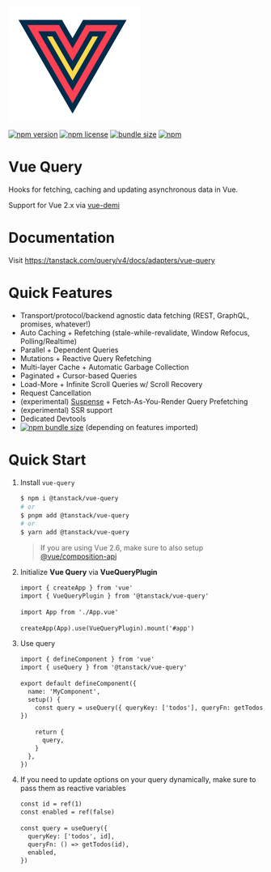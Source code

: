 [![Vue Query logo](https://raw.githubusercontent.com/TanStack/query/main/packages/vue-query/media/vue-query.png)](https://github.com/TanStack/query/tree/main/packages/vue-query)

[![npm version](https://img.shields.io/npm/v/@tanstack/vue-query)](https://www.npmjs.com/package/@tanstack/vue-query)
[![npm license](https://img.shields.io/npm/l/@tanstack/vue-query)](https://github.com/TanStack/query/blob/main/LICENSE)
[![bundle size](https://img.shields.io/bundlephobia/minzip/@tanstack/vue-query)](https://bundlephobia.com/package/@tanstack/vue-query)
[![npm](https://img.shields.io/npm/dm/@tanstack/vue-query)](https://www.npmjs.com/package/@tanstack/vue-query)

# Vue Query

Hooks for fetching, caching and updating asynchronous data in Vue.

Support for Vue 2.x via [vue-demi](https://github.com/vueuse/vue-demi)

# Documentation

Visit https://tanstack.com/query/v4/docs/adapters/vue-query

# Quick Features

- Transport/protocol/backend agnostic data fetching (REST, GraphQL, promises, whatever!)
- Auto Caching + Refetching (stale-while-revalidate, Window Refocus, Polling/Realtime)
- Parallel + Dependent Queries
- Mutations + Reactive Query Refetching
- Multi-layer Cache + Automatic Garbage Collection
- Paginated + Cursor-based Queries
- Load-More + Infinite Scroll Queries w/ Scroll Recovery
- Request Cancellation
- (experimental) [Suspense](https://v3.vuejs.org/guide/migration/suspense.html#introduction) + Fetch-As-You-Render Query Prefetching
- (experimental) SSR support
- Dedicated Devtools
- [![npm bundle size](https://img.shields.io/bundlephobia/minzip/@tanstack/vue-query)](https://bundlephobia.com/package/@tanstack/vue-query) (depending on features imported)

# Quick Start

1. Install `vue-query`

   ```bash
   $ npm i @tanstack/vue-query
   # or
   $ pnpm add @tanstack/vue-query
   # or
   $ yarn add @tanstack/vue-query
   ```

   > If you are using Vue 2.6, make sure to also setup [@vue/composition-api](https://github.com/vuejs/composition-api)

2. Initialize **Vue Query** via **VueQueryPlugin**

   ```tsx
   import { createApp } from 'vue'
   import { VueQueryPlugin } from '@tanstack/vue-query'

   import App from './App.vue'

   createApp(App).use(VueQueryPlugin).mount('#app')
   ```

3. Use query

   ```tsx
   import { defineComponent } from 'vue'
   import { useQuery } from '@tanstack/vue-query'

   export default defineComponent({
     name: 'MyComponent',
     setup() {
       const query = useQuery({ queryKey: ['todos'], queryFn: getTodos })

       return {
         query,
       }
     },
   })
   ```

4. If you need to update options on your query dynamically, make sure to pass them as reactive variables

   ```tsx
   const id = ref(1)
   const enabled = ref(false)

   const query = useQuery({
     queryKey: ['todos', id],
     queryFn: () => getTodos(id),
     enabled,
   })
   ```
